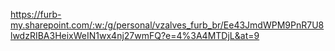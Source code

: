 <https://furb-my.sharepoint.com/:w:/g/personal/vzalves_furb_br/Ee43JmdWPM9PnR7U8lwdzRIBA3HeixWeIN1wx4nj27wmFQ?e=4%3A4MTDjL&at=9>